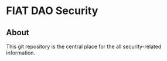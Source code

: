 # FIAT DAO Security

## About

This git repository is the central place for the all security-related information.



